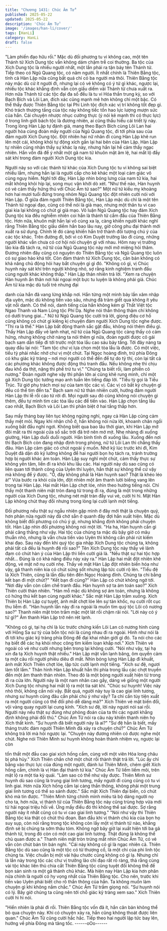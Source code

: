 ```yaml
---
title: "Chương 1431: Chúc Âm Tử"
published: 2025-05-22
updated: 2025-05-22
description: 'Chúc Âm Tử'
image: '/images/han-li/cover/'
tags: [HanLi]
category: HanLi
draft: false
---
```


"Làm phiền đạo hữu rồi." Mặc dù đối phương tu vi không cao, một
tên Thánh tử Xích Dung tộc vẫn không dám chậm trễ coi thường.
Ba tộc của Xích Dung tộc là nhiều người nhất, một lần phái ra tận
bảy tên Thánh tử. Tiếp theo có Ngũ Quang tộc, có năm người. Ít
nhất chính là Thiên Bằng tộc, tính cả Hàn Lập nữa cũng bất quá
chỉ có ba người mà thôi. Thiên Bằng tộc này mặc dù cử ít người
đi, nhưng lại có vẻ không có ý tứ gì khác, ngược lại, nhiều tộc
khác khẳng định vẫn còn giấu diếm vài Thánh tử chưa xuất ra.
Hơn nữa Thánh tử các tộc đại đa số đều là tu vi Hóa thần trung
kỳ, so với Bạch Bích và Lôi Lan, đích xác cũng mạnh mẽ hơn
không chỉ một bậc.
Có thể thấy được Thiên Bằng tộc tại Phi Linh tộc đích xác vị trí
không tốt đẹp gì. Khó trách thượng tầng của tộc này không tiếc
tổn hao lực lượng mượn sức của hắn.
Cái chuyện nhược nhục cường thực (ý nói kẻ mạnh thì có thực
lực) ở trong linh giới bách tộc là đương nhiên, ai cũng thấu hiểu
cái triết lý này.
Trong lòng Hàn Lập tự đánh giá, mang theo Bạch Bích cùng Lôi
Lan hai người hòa cùng đoàn mấy người của Ngũ Quang tộc, đi
tới phía sau của đám người Xích Dung tộc.
Đột nhiên hai nữ nhân đi cùng Hàn Lập khẽ run lên một cái,
không khỏi tự động xích gần lại hai bên của Hàn Lập.
Hàn Lập tự nhiên cũng nhận thấy sự khác lạ này, nhưng hắn lại
hề cảm thấy ngạc nhiên. Hắn vốn đã để ý nhất một gã nam tử
khuôn mặt âm lệ, hai mắt lộ đầy sát khí trong đám người Xích
Dung tộc kia.

Người này so với các thánh tử khác của Xích Dung tộc tu vi
không sai biệt nhiều lắm, nhưng hắn lại là người cấp cho kẻ khác
một loại cảm giác vô cùng nguy hiểm.
Nghĩ tới đây, Hàn Lập nhìn bóng lưng của nam tử kia, hai mắt
không khỏi híp lại, song mục vận khởi dò xét.
"Như thế nào, Hàn huynh có vẻ cảm thấy hứng thú với Chúc Âm
tử sao?" Một nữ tử kiều mỵ khoảng hơn hai mươi tuổi đứng trong
nhóm Ngũ Quang tộc đột nhiên cười nói với Hàn Lập.
Ở giữa đám người Thiên Bằng tộc, Hàn Lập mặc dù chỉ là một
tên Thánh tử ngoại đạo, cũng có thể nói là giả mạo, nhưng một
thân tu vi cao giai kia lại không có chút gì giả mạo. Vô luận Ngũ
Quang tộc hay đám Xích Dung tộc kia đều nghiễm nhiên coi hắn
là thánh tử cầm đầu của Thiên Bằng tộc.
Hơn nữa, khuôn mặt hắn lại vô cùng xa lạ, càng khiến người khác
nghĩ rằng Thiên Bằng tộc giấu diếm hắn bao lâu nay, giờ công
phu đại thành mới xuất ra sử dụng. Chính lẽ đó càng khiến hắn
trở thành đối tượng chú ý của các tộc khác.
Trên đường đi, bởi vì có Kim Duyệt trưởng lão đi cùng, những
người khác vẫn chưa có cơ hội nói chuyện gì với nhau. Hôm nay
vị trưởng lão kia đã tách ra, nữ tử của Ngũ Quang tộc này mới
mở miệng hỏi thăm.
Đương nhiên đây cũng có nguyên do Thiên Bằng tộc và Ngũ
Quang tộc luôn có sự giao hảo khá tốt.
Còn đám thánh tử Xích Dung tộc, căn bản không có khả năng chủ
động hỏi hay bắt chuyện gì gì đó.
"Không có gì, vị Chúc huynh này sát khí trên người không nhỏ, sợ
rằng kinh nghiệm tranh đấu cùng người khác không thấp." Hàn
Lập thản nhiên trả lời.
"Xem ra chuyện Hàn huynh ẩn thân nơi hải ngoại một bực tu
luyện là không phải giả. Chúc Âm tử kia mặc dù tuổi trẻ nhưng đại

danh của hắn đã vang lừng khắp nơi. Hắn từng một mình bảy lần
xâm nhập địa uyên, mặc dù không tiến vào sâu, nhưng đã trảm
giết qua không ít yêu vật nổi danh. Có thể nói, danh tiếng của hắn
không kém gì Thất Việt tộc Ngao Thanh và Nam Lũng tộc Phí Dạ.
Nghe nói thần thông thậm chí không có dưới trung giai…" Nữ tử
Ngũ Quang tộc cười trả lời, giọng điệu cơ hồ cũng không có chút
gì kiêng kị chuyện đám người Xích Dung tộc nghe được.
"Thì ra là thế." Hàn Lập bất động thanh sắc gật đầu, không nói
thêm điều gì.
Thấy Hàn Lập đầy vẻ lạnh nhạt, nữ tử của Ngũ Quang tộc càng
thấy có cảm hứng, nhưng không chờ nàng ta nói thêm gì nữa,
đoàn người được cô gái bạch sam dẫn tiếp đi tới trước một tòa
lầu cao sáu bảy tầng.
Tới đây nàng ta quay đầu lại nói:
"Tam tộc chư vị lựa chọn một tòa lầu là được. Có một việc, tiểu tỳ
phải nhắc nhở chư vị một chút. Tại Ngọc hoàng đỉnh, trừ phía
Đông có khu giác kỹ tràng – nơi mọi người có thể đến để tự do tỷ
thí, còn lại tất cả các phương khác không được động thủ tranh
đấu. Nếu không nhẹ thì chịu đau khổ da thịt, nặng thì phế trừ tu
vi."
"Chúng ta biết rồi, làm phiền cô nương." Đoàn người nghe vậy thì
phần lớn ai cũng khẽ rung mình, chỉ một gã Xích Dung tộc tướng
mạo anh tuấn lên tiếng đáp lời.
"Tiểu tỳ gọi là Tiểu Trúc. Từ giờ phụ trách mọi sự của tam tộc các
vị. Các vị có bất kỳ chuyện gì đều có thể tìm đến ta." Bạch sam
nữ tử thản nhiên cười, hướng đám người Hàn Lập thi lễ rồi cáo
từ rời đi.
Mọi người sau đó cũng không nói chuyện gì thêm, đều tự mình
tìm các tòa lầu các để tiến vào.
Hàn Lập chọn tầng lầu cao nhất, Bạch Bích và Lôi Lan thì phân
biệt ở hai tầng thấp hơn.

Sau mấy tháng bay liên tục không ngừng nghỉ, ngay cả Hàn Lập
cũng cảm thấy mệt mỏi.
Ngay khi nhận chỗ ở, hắn không nói nửa lời, khoanh chân ngồi
xuống bắt đầu nghỉ ngơi.
Không biết qua bao lâu thời gian, khi Hàn Lập mở đôi mắt ra thì
ngoài cửa sổ sắc trời đã trở nên mờ mịt.
Nhẹ nhàng đi xuống giường, Hàn Lập duỗi duỗi người. Hắn bình
tĩnh đi xuống lầu.
Xuống đến nơi thì Bạch Bích còn đang nhập định trong phòng, nữ
tử Lôi Lan thì chẳng thấy đâu.
Hàn Lập cảm giác có chút ngoài ý muốn.
Nhớ kỹ lúc trước khi đi, Kim Duyệt đã dặn dò kỹ lưỡng không để
hai người bọn họ tách ra, tránh trường hợp bị người khác ám
toán.
Hàn Lập suy nghĩ một chút, cảm thấy thực sự không yên tâm, liền
đi ra khỏi khu lầu các.
Hai người này dù sao cũng có liên quan tới thành công của Uyên
thí luyện, hắn thật sự không thể cứ vậy mà không để ý được.
"Ồ, đây không phải là Hàn huynh sao? Thật là khéo léo à!" Vừa
bước ra khỏi cửa lớn, đột nhiên một âm thanh lười biếng vang lên
trong tai Hàn Lập.
Hai mắt Hàn Lập chợt lóe, nhìn theo hướng tiếng nói.
Chỉ thấy một thanh niên mặt tròn đang từ trong đi ra, đúng là một
trong những người của Xích Dung tộc, nhưng nét mặt tràn đầy vui
vẻ, cười hì hì.
Mặt Hàn Lập không chút thay đổi nhưng trong lòng lại cười lạnh
một tiếng.

Đối phương nếu thật sự ngẫu nhiên gặp mình ở đây mới thật là
chuyện quỷ, hơn phân nửa người này đã chờ sẵn ở quanh đây
đợi hắn xuất hiện.
Mặc dù không biết đối phương có chủ ý gì, nhưng khẳng định
không phải chuyện tốt.
Hàn Lập nhìn đối phương không nói một lời.
"Ha ha, Hàn huynh cần gì phải căng thẳng như vậy. Hai tộc của
chúng ta mặc dù bây giờ có mâu thuẫn nhỏ, nhưng là vẫn chưa
tiến vào Uyên thì không cần phải rút kiếm khai đao. Sau này đến
khi quý tộc gia nhập Xích Dung tộc chúng ta, không phải tất cả
đều là huynh đệ rồi sao?" Tên Xích Dung tộc này thấy vẻ lãnh
đạm có chút hàn ý của Hàn Lập thì liền cười giả lả.
"Nếu thật sự hai tộc hợp nhất… Đúng là có khả năng điều này xảy
ra." Hàn Lập hai mắt đột nhiên khẽ động, vẻ mặt nở nụ cười nhẹ.
Thấy vẻ mặt Hàn Lập đột nhiên biến hóa như vậy, gã thanh niên
kia có chút sửng sốt nhưng lập tức cười rộ lên.
"Tiểu đệ là Xích Thiên, cũng là lần đầu tiên đến Ngọc Hoàng đỉnh.
Chúng ta chi bằng kết bạn đi một chút?"
"Kết bạn đi cùng?" Hàn Lập có chút không ngờ tới.
"Nơi đây vẫn còn cấm chế tranh đấu. Hàn huynh sợ ta ám toán
sao?" Xích Thiên cười thản nhiên.
"Hàn mỗ mặc dù không sợ ám toán, nhưng là không có hứng thú
kết bạn cùng người khác." Sắc mặt Hàn Lập trầm xuống.
Xích Thiên bị Hàn Lập cự tuyệt, ánh mắt chợt lóe lên sự tàn khốc,
nụ cười rốt cục thu liễm đi.
"Hàn huynh lần này đi ra ngoài là muốn tìm quý tộc Lôi cô nương
sao?" Thanh niên mặt tròn trầm mặc một lát rồi chậm rãi nói.
"Lời này có ý tứ gì?" Âm thanh Hàn Lập trở nên rét lạnh.

"Không có gì, tại hạ chỉ là lúc trước chứng kiến Lôi Lan cô nương
hình cùng với Hồng Sa sư tỷ của bổn tộc nói là cùng nhau đi ra
ngoài. Hình như nói là đi tới khu giác kỹ tràng phía Đông để đại
khai nhãn giới gì đó. Ta nói cho các hạ biết để các hạ khỏi nhọc
công tìm kiếm loạn khắp nơi." Xích Thiên vẻ ngoài có vẻ như cười
nhưng bên trong lại không cười.
"Nói như vậy, tại hạ xin đa tạ Xích huynh thật nhiều." Hàn Lập mặt
vẫn lạnh băng, ôm quyền cảm tạ một câu rồi người phiêu diêu đi
mất.
Nhìn bóng lưng Hàn Lập đi khuất, ánh mắt Xích Thiên chợt lóe,
lập tức cười lạnh một tiếng.
"Xích sư đệ, ngươi làm tốt lắm." Thân hình Hàn Lập khuất hẳn thì
phía trong lầu các chợt truyền đến một âm thanh thản nhiên.
Theo đó là một bóng người xuất hiện từ trong đi ra cửa lớn.
Người này là một nam nhân cao gầy, dáng vẻ giống một người
Xích Dung tộc nhưng hai mắt lộ ra một tia sát khí.
"Chúc sư huynh! Việc này nhỏ thôi, không cần nói vậy. Bất quá,
người này tuy là cao giai linh tương, nhưng sư huynh cũng đâu
cần phải chú ý như vậy? Ta chỉ cần tùy tiện xuất ra một người
cũng có thể đối phó dễ dàng mà?" Xích Thiên vẻ mặt biến đổi, vội
vàng quay người lại cung kính.
"Xích sư đệ, lời này ngươi nói sai rồi. Người này nếu thật sự đúng
như phỏng đoán của ta thì các ngươi khẳng định không phải đối
thủ." Chúc Âm Tử nói ra câu này khiến thanh niên họ Xích thất
kinh.
"Sư huynh đã biết người này là ai?"
"Sư đệ hẳn là biết, mấy tháng trước đám người Thiên Minh đã xảy
ra chuyện chứ?" Chúc Âm Tử không trả lời mà hỏi ngược lại.
"Chuyện này đương nhiên có được nghe một chút. Nghe nói
Thiên Minh sư huynh không hoàn thành nhiệm vụ, ngược lại còn

tổn thất một đầu cao giai xích hống cầm, cùng với một viên Hỏa
long châu bị phá hủy." Xích Thiên chần chờ một chút rồi thành
thật trả lời.
"Lúc ấy chỉ bằng vào thực lực của đúng một người, đánh lui Thiên
Minh, chém giết Xích hống cầm, chính là vị Hàn đại thánh tử kia."
Chúc Âm Tử liếm liếm môi, trên mặt lộ ra một tia kỳ quái.
"Làm sao có thể như vậy được. Thiên Minh sư huynh dù sao cũng
là trung giai linh tương, mấy người đi cùng cũng có tu vi linh giai.
Hơn nữa Xích hống cầm lại càng thần thông, không phải một
trung giai linh tương có thể so sánh được." Sắc mặt Xích Thiên
đại biến, có chút khó mà tin được.
"Thiên Minh từng chính mình miêu tả bộ dáng người nọ cho ta,
hơn nữa, vị thánh tử của Thiên Bằng tộc này cũng trùng hợp vừa
mới từ hải ngoại triệu hồi về. Ứng mấy điều đó thì không thể sai
được. Sợ rằng người này ít nhất cũng có tu vi cao giai linh tương."
"Nói như vậy thì Thiên Bằng tộc kia thật có chút thủ đoạn. Ban
đầu khi vị thánh chủ kia của bọn họ suy sụp, còn nói rằng trong
tộc không còn lấy một vị thánh tử nào, khẳng định sẽ bị chúng ta
sớm thâu tóm. Không ngờ bây giờ lại xuất hiện tới ba gã thánh tử,
trong đó còn có một cao giai linh tương. Thật đúng là không thể
chủ quan được a." Thanh niên mặt tròn trừng mắt nhìn Chúc Âm
Tử, có vẻ vẫn còn chút bán tín bán nghi.
"Cái này không có gì là ngạc nhiên cả. Thiên Bằng tộc dù sao
cũng là một tộc có từ thượng cổ, là một chi của phi linh tộc chúng
ta. Việc chuẩn bị một vài hậu chước cũng không có gì lạ. Nhưng
chỉ là lần này trong tộc các chư vị trưởng lão chỉ đạo rất rõ ràng,
thà rằng cùng vài tộc khác liên thủ chia cắt Thiên Bằng tộc cũng
tuyệt đối không thể để bọn sản sinh ra một gã thánh chủ khác. Mà
hiện nay Hàn Lập kia hơn phân nửa chính là người có hy vọng
nhất của Thiên Bằng tộc. Cho nên, trước khi tiến vào Uyên phải
biết cho rõ thần thông của hắn. Ta không muốn làm chuyện gì khi
không nắm chắc." Chúc Âm Tử trầm giọng nói.
"Sư huynh nói có lý. Bây giờ chúng ta cũng nên tới chỗ giác kỹ
tràng xem sao." Xích Thiên cười hì hì nói.

"Hiển nhiên là phải đi rồi. Thiên Bằng tộc vốn đã ít, hắn căn bản
không thể bỏ qua chuyện này. Khi có chuyện xảy ra, hắn cũng
không thoát được liên quan." Chúc Âm Tử cũng cười hắc hắc.
Tiếp theo hai người lập tức bay lên, hướng về phía Đông mà tăng
tốc.
------oOo------
